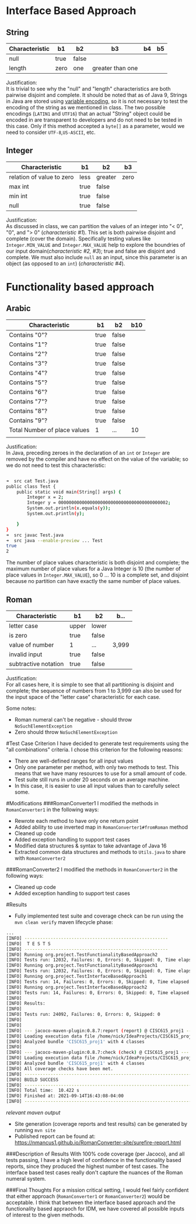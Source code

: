 # Interface Based Approach

## String

| Characteristic | b1       | b2         | b3               | b4     | b5     |
|----------------|----------|------------|------------------|--------|--------|
| null           | true     | false      |                  |        |        |
| length         | zero     | one        | greater than one |        |        |

Justification: <br>
It is trivial to see why the "null" and "length" characteristics are both pairwise
disjoint and complete. It should be noted that as of Java 9, Strings in Java are 
stored using [variable encoding](https://www.baeldung.com/java-9-compact-string),
so it is not necessary to test the encoding of the string as we mentioned in class.
The two possible encodings (`LATIN1` and `UTF16`) that an actual "String" object could
be encoded in are transparent to developers and do not need to be tested in this case.
Only if this method accepted a `byte[]` as a parameter, would we need to consider 
`UTF-8`,`US-ASCII`, etc.


## Integer

| Characteristic           | b1       | b2       | b3   |
|--------------------------|----------|----------|------|
| relation of value to zero | less | greater | zero |
| max int                  | true     | false    |      |
| min int                  | true     | false    |      |
| null                     | true     | false    |      |

Justification:<br>
As discussed in class, we can partition the values of an integer into "< 0", "0", and "> 0"
(*characteristic #1*). This set is both pairwise disjoint and complete (cover the domain). 
Specifically testing values like `Integer.MIN_VALUE` and `Integer.MAX_VALUE` help to explore the
boundries of our input domain(*characteristic #2, #3*); true and false are disjoint and complete.
We must also include `null` as an input, since this parameter is an object (as opposed to an `int`)
(*characteristic #4*).


# Functionality based approach

## Arabic
| Characteristic         | b1   | b2    | b10 |
|------------------------|------|-------|----|
| Contains "0"?          | true | false |    |
| Contains "1"?          | true | false |    |
| Contains "2"?          | true | false |    |
| Contains "3"?          | true | false |    |
| Contains "4"?          | true | false |    |
| Contains "5"?          | true | false |    |
| Contains "6"?          | true | false |    |
| Contains "7"?          | true | false |    |
| Contains "8"?          | true | false |    |
| Contains "9"?          | true | false |    |
| Total Number of place values | 1   | ...   | 10 |
|                        |      |       |    |

Justification:<br>
In Java, preceding zeroes in the declaration of an `int` or `Integer` are removed by the compiler
and have no effect on the value of the variable; so we do not need to test this characteristic:
```bash

➜  src cat Test.java  
public class Test {
    public static void main(String[] args) {
        Integer x = 2;
        Integer y = 000000000000000000000000000000000000000002;
        System.out.println(x.equals(y));
        System.out.println(y);

    }
}
➜  src javac Test.java
➜  src java --enable-preview ... Test
true
2

```

The number of place values characteristic is both disjoint and complete;
the maximum number of place values for a Java Integer is 10 (the number of 
place values in `Integer.MAX_VALUE`), so 0 ... 10 is a complete set, and
disjoint because no partition can have exactly the same number of place
values.

## Roman
| Characteristic          | b1    | b2    | b...  |
|-------------------------|-------|-------|-------|
| letter case             | upper | lower |       |
| is zero                 | true  | false |       |
| value of number         | 1     | ...   | 3,999 |
| invalid input           | true  | false |       |
| subtractive notation    | true  | false |       |

Justification:<br>
For all cases here, it is simple to see that all partitioning is disjoint and complete;
the sequence of numbers from 1 to 3,999 can also be used for the input space of the "letter case"
characteristic for each case.


Some notes:
 - Roman numeral can't be negative - should throw `NoSuchElementException`
 - Zero should throw `NoSuchElementException`

#Test Case Criterion
I have decided to generate test requirements using the "all combinations" criteria. I
chose this criterion for the following reasons:
 - There are well-defined ranges for all input values
 - Only one parameter per method, with only two methods to test. This means that we have many
   resources to use for a small amount of code.
 - Test suite still runs in under 20 seconds on an average machine.
 - In this case, it is easier to use all input values than to carefully select some.

#Modifications
###RomanConverter1
I modified the methods in `RomanConverter1` in the following ways:
 - Rewrote each method to have only one return point
 - Added ability to use inverted map in `RomanConverter1#fromRoman` method
 - Cleaned up code
 - Added exception handling to support test cases
 - Modified data structures & syntax to take advantage of Java 16
 - Extracted common data structures and methods to `Utils.java` to share
with `RomanConverter2`

###RomanConverter2
I modified the methods in `RomanConverter2` in the following ways:
 - Cleaned up code
 - Added exception handling to support test cases

#Results

 - Fully implemented test suite and coverage check can be run using the
`mvn clean verify` maven lifecycle phase:
```bash
...
[INFO] -------------------------------------------------------
[INFO]  T E S T S
[INFO] -------------------------------------------------------
[INFO] Running org.project.TestFunctionalityBasedApproach2
[INFO] Tests run: 12032, Failures: 0, Errors: 0, Skipped: 0, Time elapsed: 3.728 s - in org.project.TestFunctionalityBasedApproach2
[INFO] Running org.project.TestFunctionalityBasedApproach1
[INFO] Tests run: 12032, Failures: 0, Errors: 0, Skipped: 0, Time elapsed: 1.499 s - in org.project.TestFunctionalityBasedApproach1
[INFO] Running org.project.TestInterfaceBasedApproach1
[INFO] Tests run: 14, Failures: 0, Errors: 0, Skipped: 0, Time elapsed: 0.001 s - in org.project.TestInterfaceBasedApproach1
[INFO] Running org.project.TestInterfaceBasedApproach2
[INFO] Tests run: 14, Failures: 0, Errors: 0, Skipped: 0, Time elapsed: 0 s - in org.project.TestInterfaceBasedApproach2
[INFO] 
[INFO] Results:
[INFO] 
[INFO] Tests run: 24092, Failures: 0, Errors: 0, Skipped: 0
[INFO] 
[INFO] 
[INFO] --- jacoco-maven-plugin:0.8.7:report (report) @ CISC615_proj1 ---
[INFO] Loading execution data file /home/nick/IdeaProjects/CISC615_proj1/target/jacoco.exec
[INFO] Analyzed bundle 'CISC615_proj1' with 4 classes
[INFO] 
[INFO] --- jacoco-maven-plugin:0.8.7:check (check) @ CISC615_proj1 ---
[INFO] Loading execution data file /home/nick/IdeaProjects/CISC615_proj1/target/jacoco.exec
[INFO] Analyzed bundle 'CISC615_proj1' with 4 classes
[INFO] All coverage checks have been met.
[INFO] ------------------------------------------------------------------------
[INFO] BUILD SUCCESS
[INFO] ------------------------------------------------------------------------
[INFO] Total time:  10.422 s
[INFO] Finished at: 2021-09-14T16:43:08-04:00
[INFO] ------------------------------------------------------------------------
 ```
*relevant maven output*


 - Site generation (coverage reports and test results) can be generated
by running `mvn site`
 - Published report can be found at: https://nmancus1.github.io/RomanConverter-site/surefire-report.html

###Description of Results
With 100% code coverage (per Jacoco), and all tests passing, I have a high
level of confidence in the functionality based reports, since they produced the
highest number of test cases. The interface based test cases really don't capture
the nuances of the Roman numeral system.

###Final Thoughts
For a mission critical setting,
I would feel fairly confident that either approach (`RomanConverter1` 
or `RomanConverter2`) would be acceptable. I think that between the interface
based approach and the functionality based appraoch for IDM, we have covered all
possible inputs of interest to the given methods.